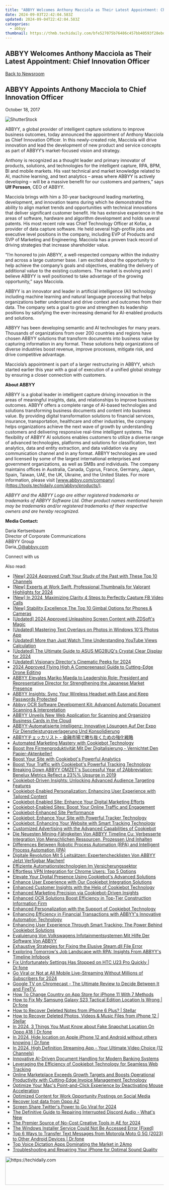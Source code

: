 ```yaml
---
title: "ABBYY Welcomes Anthony Macciola as Their Latest Appointment: Chief Innovation Officer"
date: 2024-09-03T22:42:04.583Z
updated: 2024-09-04T22:42:04.583Z
categories:
  - abbyy
thumbnail: https://thmb.techidaily.com/bfe527075b76486c457bb40593f28ebdf4420fa39a7d079da9e7faa5dde71ba1.jpg
---
```


## ABBYY Welcomes Anthony Macciola as Their Latest Appointment: Chief Innovation Officer

[Back to Newsroom](https://tools.techidaily.com/abbyy/products/)

## ABBYY Appoints Anthony Macciola to Chief Innovation Officer

October 18, 2017

![ShutterStock](https://content.abbyy.com/-/media/project/abbyy/abbyy/branchtemplates/shutterstock_1272462163_1296-x-729.jpg?h=729&iar=0&w=1296)

ABBYY, a global provider of intelligent capture solutions to improve business outcomes, today announced the appointment of Anthony Macciola as Chief Innovation Officer. In this newly-created role, Macciola will drive innovation and lead the development of new product and service concepts as part of ABBYY’s market-focused vision and strategy.

Anthony is recognized as a thought leader and primary innovator of products, solutions, and technologies for the intelligent capture, RPA, BPM, BI and mobile markets. His vast technical and market knowledge related to AI, machine learning, and text analytics – areas where ABBYY is actively developing – will be a massive benefit for our customers and partners,” says **Ulf Persson**, CEO of ABBYY.

Macciola brings with him a 30-year background leading marketing, development, and innovation teams during which he demonstrated the ability to align market trends and opportunities with technical innovations that deliver significant customer benefit. He has extensive experience in the areas of software, hardware and algorithm development and holds several patents. His most recent role was Chief Technology Officer at Kofax, a provider of data capture software. He held several high-profile jobs and executive level positions in the company, including EVP of Products and SVP of Marketing and Engineering. Macciola has a proven track record of driving strategies that increase shareholder value.

“I’m honored to join ABBYY, a well-respected company within the industry and across a large customer base. I am excited about the opportunity to help achieve the company’s goals and objectives, enabling the delivery of additional value to the existing customers. The market is evolving and I believe ABBYY is well positioned to take advantage of the growing opportunity,” says Macciola.

ABBYY is an innovator and leader in artificial intelligence (Al) technology including machine learning and natural language processing that helps organizations better understand and drive context and outcomes from their data. The company sets a goal to grow and strengthen its leadership positions by satisfying the ever-increasing demand for AI-enabled products and solutions.

ABBYY has been developing semantic and AI technologies for many years. Thousands of organizations from over 200 countries and regions have chosen ABBYY solutions that transform documents into business value by capturing information in any format. These solutions help organizations of diverse industries boost revenue, improve processes, mitigate risk, and drive competitive advantage.

Macciola’s appointment is part of a larger restructuring in ABBYY, which started earlier this year with a goal of execution of a unified global strategy by ensuring a closer connection with customers.

**About ABBYY**

ABBYY is a global leader in intelligent capture driving innovation in the areas of meaningful insights, data, and relationships to improve business outcomes. ABBYY offers a complete range of AI-based technologies and solutions transforming business documents and content into business value. By providing digital transformation solutions to financial services, insurance, transportation, healthcare and other industries, the company helps organizations achieve the next wave of growth by understanding customers and delivering responsive real-time intelligent systems. The flexibility of ABBYY AI solutions enables customers to utilize a diverse range of advanced technologies, platforms and solutions for classification, text analytics, data and entity extraction, and data validation via any communication channel and in any format. ABBYY technologies are used and licensed by some of the largest international enterprises and government organizations, as well as SMBs and individuals. The company maintains offices in Australia, Canada, Cyprus, France, Germany, Japan, Spain, Taiwan, UAE, the UK, Ukraine, and the United States. For more information, please visit [www.abbyy.com/company](https://tools.techidaily.com/abbyy/products/).

_ABBYY and the ABBYY Logo are either registered trademarks or trademarks of ABBYY Software Ltd. Other product names mentioned herein may be trademarks and/or registered trademarks of their respective owners and are hereby recognized._

**Media Contact:** 

Daria Kertsenbaum  
Director of Corporate Communications  
ABBYY Group  
Daria\_O@abbyy.com

Connect with us

<ins class="adsbygoogle"
     style="display:block"
     data-ad-format="autorelaxed"
     data-ad-client="ca-pub-7571918770474297"
     data-ad-slot="1223367746"></ins>



<ins class="adsbygoogle"
     style="display:block"
     data-ad-client="ca-pub-7571918770474297"
     data-ad-slot="8358498916"
     data-ad-format="auto"
     data-full-width-responsive="true"></ins>

<span class="atpl-alsoreadstyle">Also read:</span>
<div><ul>
<li><a href="https://facebook-video-footage.techidaily.com/new-2024-approved-craft-your-study-of-the-past-with-these-top-10-channels/"><u>[New] 2024 Approved  Craft Your Study of the Past with These Top 10 Channels</u></a></li>
<li><a href="https://youtube-web.techidaily.com/xperts-at-work-swift-professional-thumbnails-for-valorant-highlights-for-2024/"><u>[New] Experts at Work  Swift, Professional Thumbnails for Valorant Highlights for 2024</u></a></li>
<li><a href="https://facebook-video-recording.techidaily.com/new-in-2024-maximizing-clarity-4-steps-to-perfectly-capture-fb-video-calls/"><u>[New] In 2024, Maximizing Clarity  4 Steps to Perfectly Capture FB Video Calls</u></a></li>
<li><a href="https://extra-support.techidaily.com/new-stability-excellence-the-top-10-gimbal-options-for-phones-and-cameras/"><u>[New] Stability Excellence  The Top 10 Gimbal Options for Phones & Cameras</u></a></li>
<li><a href="https://screen-capture.techidaily.com/updated-2024-approved-unleashing-screen-content-with-zdsofts-magic/"><u>[Updated] 2024 Approved  Unleashing Screen Content with ZDSoft's Magic</u></a></li>
<li><a href="https://extra-skills.techidaily.com/updated-mastering-text-overlays-on-photos-in-windows-10s-photos-app/"><u>[Updated] Mastering Text Overlays on Photos in Windows 10'S Photos App</u></a></li>
<li><a href="https://facebook-record-videos.techidaily.com/updated-more-than-just-watch-time-understanding-youtube-views-calculation/"><u>[Updated] More than Just Watch Time  Understanding YouTube Views Calculation</u></a></li>
<li><a href="https://vp-tips.techidaily.com/updated-the-ultimate-guide-to-asus-mg28uqs-crystal-clear-display-for-2024/"><u>[Updated] The Ultimate Guide to ASUS MG28UQ's Crystal Clear Display for 2024</u></a></li>
<li><a href="https://fox-hovers.techidaily.com/updated-visionary-directors-cinematic-peeks-for-2024/"><u>[Updated] Visionary Director's Cinematic Peeks for 2024</u></a></li>
<li><a href="https://some-knowledge.techidaily.com/2024-approved-flying-high-a-compreenasol-guide-to-cutting-edge-drone-editing/"><u>2024 Approved  Flying High  A Compreenasol Guide to Cutting-Edge Drone Editing</u></a></li>
<li><a href="https://solve-popular.techidaily.com/abbyy-elevates-mariko-maeda-to-leadership-role-president-and-representative-director-for-strengthening-the-japanese-market-presence/"><u>ABBYY Elevates Mariko Maeda to Leadership Role: President and Representative Director for Strengthening the Japanese Market Presence</u></a></li>
<li><a href="https://solve-popular.techidaily.com/abbyy-insights-sync-your-wireless-headset-with-ease-and-keep-passwords-protected/"><u>ABBYY Insights: Sync Your Wireless Headset with Ease and Keep Passwords Protected</u></a></li>
<li><a href="https://solve-popular.techidaily.com/abbyy-ocr-software-development-kit-advanced-automatic-document-scanning-and-interpretation/"><u>Abbyy OCR Software Development Kit: Advanced Automatic Document Scanning & Interpretation</u></a></li>
<li><a href="https://solve-popular.techidaily.com/abbyy-unveils-new-web-application-for-scanning-and-organizing-business-cards-in-the-cloud/"><u>ABBYY Unveils New Web Application for Scanning and Organizing Business Cards in the Cloud</u></a></li>
<li><a href="https://solve-popular.techidaily.com/abbyy-automatisierte-intelligenz-innovative-losungen-auf-der-expo-fur-dienstleistungsverlagerung-und-konsolidierung/"><u>ABBYY-Automatisierte Intelligenz: Innovative Lösungen Auf Der Expo Für Dienstleistungsverlagerung Und Konsolidierung</u></a></li>
<li><a href="https://solve-popular.techidaily.com/1724313274377-abbyy/"><u>ABBYYチェッカリスト - 金融市場で勝ち抜くための強化戦略</u></a></li>
<li><a href="https://solve-popular.techidaily.com/automated-marketing-mastery-with-cookiebot-technology/"><u>Automated Marketing Mastery with Cookiebot Technology</u></a></li>
<li><a href="https://solve-popular.techidaily.com/boost-ihre-firmenproduktivitat-mit-der-digitalisierung-vernichtet-den-papier-aktenkeller/"><u>Boost Ihre Firmenproduktivität Mit Der Digitalisierung - Vernichtet Den Papier-Aktenkeller!</u></a></li>
<li><a href="https://solve-popular.techidaily.com/boost-your-site-with-cookiebots-powerful-analytics/"><u>Boost Your Site with Cookiebot's Powerful Analytics</u></a></li>
<li><a href="https://solve-popular.techidaily.com/boost-your-traffic-with-cookiebots-powerful-tracking-technology/"><u>Boost Your Traffic with Cookiebot's Powerful Tracking Technology</u></a></li>
<li><a href="https://solve-popular.techidaily.com/breaking-down-abbyy-omzets-successful-year-of-2abbreviation-benelux-metrics-reflect-a-23-upsurge-in-2019/"><u>Breaking Down ABBYY OMZET's Successful Year of 2Abbreviation; Benelux Metrics Reflect a 23%% Upsurge in 2019</u></a></li>
<li><a href="https://solve-popular.techidaily.com/cookiebot-driven-insights-unlocking-advanced-audience-targeting-features/"><u>Cookiebot-Driven Insights: Unlocking Advanced Audience Targeting Features</u></a></li>
<li><a href="https://solve-popular.techidaily.com/cookiebot-enabled-personalization-enhancing-user-experience-with-tailored-content/"><u>Cookiebot-Enabled Personalization: Enhancing User Experience with Tailored Content</u></a></li>
<li><a href="https://solve-popular.techidaily.com/cookiebot-enabled-site-enhance-your-digital-marketing-efforts/"><u>Cookiebot-Enabled Site: Enhance Your Digital Marketing Efforts</u></a></li>
<li><a href="https://solve-popular.techidaily.com/cookiebot-enabled-sites-boost-your-online-traffic-and-engagement/"><u>Cookiebot-Enabled Sites: Boost Your Online Traffic and Engagement</u></a></li>
<li><a href="https://solve-popular.techidaily.com/cookiebot-enhanced-site-performance/"><u>Cookiebot-Enhanced Site Performance</u></a></li>
<li><a href="https://solve-popular.techidaily.com/cookiebot-enhance-your-site-with-powerful-tracker-technology/"><u>Cookiebot: Enhance Your Site with Powerful Tracker Technology</u></a></li>
<li><a href="https://solve-popular.techidaily.com/cookiebot-enhancing-your-website-with-smart-tracking-technology/"><u>Cookiebot: Enhancing Your Website with Smart Tracking Technology</u></a></li>
<li><a href="https://solve-popular.techidaily.com/customized-advertising-with-the-advanced-capabilities-of-cookiebot/"><u>Customized Advertising with the Advanced Capabilities of Cookiebot</u></a></li>
<li><a href="https://solve-popular.techidaily.com/die-neuesten-mining-fahigkeiten-von-abbyy-timeline-cu-verbesserte-integration-von-menschlichen-ressourcen-prozessen-und-inhalten/"><u>Die Neuesten Mining-Fähigkeiten Von ABBYY Timeline Cu: Verbesserte Integration Von Menschlichen Ressourcen, Prozessen Und Inhalten</u></a></li>
<li><a href="https://solve-popular.techidaily.com/differences-between-robotic-process-automation-rpa-and-intelligent-process-automation-ipa/"><u>Differences Between Robotic Process Automation (RPA) and Intelligent Process Automation (IPA)</u></a></li>
<li><a href="https://solve-popular.techidaily.com/digitale-revolution-mit-5-leitsatzen-expertenchecklisten-von-abbyy-jetzt-verfugbar-machen/"><u>Digitale Revolution Mit 5 Leitsätzen: Expertenchecklisten Von ABBYY Jetzt Verfügbar Machen!</u></a></li>
<li><a href="https://solve-popular.techidaily.com/effiziente-automationstechnologien-im-versicherungssektor/"><u>Effiziente Automa­tionstechnologien Im Versicherungssektor</u></a></li>
<li><a href="https://tech-revival.techidaily.com/effortless-vpn-integration-for-chrome-users-top-5-options/"><u>Effortless VPN Integration for Chrome Users: Top 5 Options</u></a></li>
<li><a href="https://solve-popular.techidaily.com/elevate-your-digital-presence-using-cookiebots-advanced-solutions/"><u>Elevate Your Digital Presence Using Cookiebot's Advanced Solutions</u></a></li>
<li><a href="https://solve-popular.techidaily.com/enhance-user-experience-with-our-cookiebot-integration-solutions/"><u>Enhance User Experience with Our Cookiebot Integration Solutions</u></a></li>
<li><a href="https://solve-popular.techidaily.com/enhanced-customer-insights-with-the-help-of-cookiebot-technology/"><u>Enhanced Customer Insights with the Help of Cookiebot Technology</u></a></li>
<li><a href="https://solve-popular.techidaily.com/enhanced-marketing-precision-via-cookiebot-driven-insights/"><u>Enhanced Marketing Precision via Cookiebot-Driven Insights</u></a></li>
<li><a href="https://solve-popular.techidaily.com/enhanced-ocr-solutions-boost-efficiency-in-top-tier-construction-information-firm/"><u>Enhanced OCR Solutions Boost Efficiency in Top-Tier Construction Information Firm</u></a></li>
<li><a href="https://solve-popular.techidaily.com/enhanced-personalization-with-the-support-of-cookiebot-technology/"><u>Enhanced Personalization with the Support of Cookiebot Technology</u></a></li>
<li><a href="https://solve-popular.techidaily.com/enhancing-efficiency-in-financial-transactions-with-abbyys-innovative-automation-technology/"><u>Enhancing Efficiency in Financial Transactions with ABBYY's Innovative Automation Technology</u></a></li>
<li><a href="https://solve-popular.techidaily.com/enhancing-user-experience-through-smart-tracking-the-power-behind-cookiebot-solutions/"><u>Enhancing User Experience Through Smart Tracking: The Power Behind Cookiebot Solutions</u></a></li>
<li><a href="https://solve-popular.techidaily.com/evaluierung-von-volkswagens-infotainmentsystemen-mit-hilfe-der-software-von-abbyy/"><u>Evaluierung Von Volkswagens Infotainmentsystemen Mit Hilfe Der Software Von ABBYY</u></a></li>
<li><a href="https://techno-recovery.techidaily.com/exhaustive-strategies-for-fixing-the-elusive-steamdll-file-error/"><u>Exhaustive Strategies for Fixing the Elusive Steam.dll File Error</u></a></li>
<li><a href="https://solve-popular.techidaily.com/exploring-tomorrows-job-landscape-with-rpa-insights-from-abbyys-timeline-infobook/"><u>Exploring Tomorrow's Job Landscape with RPA: Insights From ABBYY's Timeline Infobook</u></a></li>
<li><a href="https://howto.techidaily.com/fix-unfortunately-settings-has-stopped-on-htc-u23-pro-quickly-drfone-by-drfone-fix-android-problems-fix-android-problems/"><u>Fix Unfortunately Settings Has Stopped on HTC U23 Pro Quickly | Dr.fone</u></a></li>
<li><a href="https://fox-access.techidaily.com/go-viral-or-not-at-all-mobile-live-streaming-without-millions-of-subscribers-for-2024/"><u>Go Viral or Not at All  Mobile Live-Streaming Without Millions of Subscribers for 2024</u></a></li>
<li><a href="https://buynow-help.techidaily.com/google-tv-on-chromecast-the-ultimate-review-to-decide-between-it-and-firetv/"><u>Google TV on Chromecast - The Ultimate Review to Decide Between It and FireTV.</u></a></li>
<li><a href="https://ios-unlock.techidaily.com/how-to-change-country-on-app-store-for-iphone-11-with-7-methods-by-drfone-ios/"><u>How To Change Country on App Store for iPhone 11 With 7 Methods</u></a></li>
<li><a href="https://fake-location.techidaily.com/how-to-fix-my-samsung-galaxy-s23-tactical-edition-location-is-wrong-drfone-by-drfone-virtual-android/"><u>How to Fix My Samsung Galaxy S23 Tactical Edition Location Is Wrong | Dr.fone</u></a></li>
<li><a href="https://blog-min.techidaily.com/how-to-recover-deleted-notes-from-iphone-6-plus-stellar-by-stellar-data-recovery-ios-iphone-data-recovery/"><u>How to Recover Deleted Notes from iPhone 6 Plus? | Stellar</u></a></li>
<li><a href="https://blog-min.techidaily.com/how-to-recover-deleted-photos-videos-and-music-files-from-iphone-12-stellar-by-stellar-data-recovery-ios-iphone-data-recovery/"><u>How to Recover Deleted Photos, Videos & Music Files from iPhone 12 | Stellar</u></a></li>
<li><a href="https://location-social.techidaily.com/in-2024-3-things-you-must-know-about-fake-snapchat-location-on-oppo-a18-drfone-by-drfone-virtual-android/"><u>In 2024, 3 Things You Must Know about Fake Snapchat Location On Oppo A18 | Dr.fone</u></a></li>
<li><a href="https://iphone-location.techidaily.com/in-2024-hide-location-on-apple-iphone-12-and-android-without-others-knowing-drfone-by-drfone-virtual-ios/"><u>In 2024, Hide location on Apple iPhone 12 and Android without others knowing | Dr.fone</u></a></li>
<li><a href="https://fox-http.techidaily.com/in-2024-high-definition-streaming-app-your-ultimate-video-choice-12-channels/"><u>In 2024, High Definition Streaming App - Your Ultimate Video Choice (12 Channels)</u></a></li>
<li><a href="https://solve-popular.techidaily.com/innovative-ai-driven-document-handling-for-modern-banking-systems/"><u>Innovative AI-Driven Document Handling for Modern Banking Systems</u></a></li>
<li><a href="https://solve-popular.techidaily.com/leveraging-the-efficiency-of-cookiebot-technology-for-seamless-web-tracking/"><u>Leveraging the Efficiency of Cookiebot Technology for Seamless Web Tracking</u></a></li>
<li><a href="https://solve-popular.techidaily.com/online-marketplace-exceeds-growth-targets-and-boosts-operational-productivity-with-cutting-edge-invoice-management-technology/"><u>Online Marketplace Exceeds Growth Targets and Boosts Operational Productivity with Cutting-Edge Invoice Management Technology</u></a></li>
<li><a href="https://tech-recovery.techidaily.com/optimize-your-macs-point-and-click-experience-by-deactivating-mouse-acceleration/"><u>Optimize Your Mac's Point-and-Click Experience by Deactivating Mouse Acceleration</u></a></li>
<li><a href="https://facebook.techidaily.com/optimized-content-for-work-opportunity-postings-on-social-media/"><u>Optimized Content for Work Opportunity Postings on Social Media</u></a></li>
<li><a href="https://review-topics.techidaily.com/recover-lost-data-from-oppo-a2-by-fonelab-android-recover-data/"><u>Recover lost data from Oppo A2</u></a></li>
<li><a href="https://twitter-videos.techidaily.com/screen-share-twitters-power-to-go-viral-for-2024/"><u>Screen Share  Twitter's Power to Go Viral for 2024</u></a></li>
<li><a href="https://sound-issues.techidaily.com/the-definitive-guide-to-repairing-interrupted-discord-audio-whats-new/"><u>The Definitive Guide to Repairing Interrupted Discord Audio - What's New</u></a></li>
<li><a href="https://some-skills.techidaily.com/the-premier-source-of-no-cost-creative-tools-in-ae-for-2024/"><u>The Premier Source of No-Cost Creative Tools in AE for 2024</u></a></li>
<li><a href="https://common-error.techidaily.com/the-windows-installer-service-could-not-be-accessed-error-fixed/"><u>The Windows Installer Service Could Not Be Accessed Error [Fixed]</u></a></li>
<li><a href="https://android-transfer.techidaily.com/top-6-ways-to-transfer-text-messages-from-motorola-moto-g-5g-2023-to-other-android-devices-drfone-by-drfone-transfer-from-android-transfer-from-android/"><u>Top 6 Ways to Transfer Text Messages from Motorola Moto G 5G (2023) to Other Android Devices | Dr.fone</u></a></li>
<li><a href="https://buynow-info.techidaily.com/top-voice-dictation-apps-dominating-the-market-in-2amo/"><u>Top Voice Dictation Apps Dominating the Market in 2Amo</u></a></li>
<li><a href="https://sound-issues.techidaily.com/troubleshooting-and-repairing-your-iphone-for-optimal-sound-quality/"><u>Troubleshooting and Repairing Your iPhone for Optimal Sound Quality</u></a></li>
</ul></div>

<!-- affiliate ads begin -->
<a href="https://aligracehair.sjv.io/c/5597632/1997722/19272" target="_top" id="1997722">
  <img src="//a.impactradius-go.com/display-ad/19272-1997722" border="0" alt="https://techidaily.com" width="728" height="90"/>
</a>
<img height="0" width="0" src="https://aligracehair.sjv.io/i/5597632/1997722/19272" style="position:absolute;visibility:hidden;" border="0" />
<!-- affiliate ads end -->